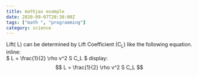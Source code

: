 ```yaml
---
title: mathjax example
date: 2020-09-07T20:38:00Z
tags: ["math ", "programming"]
category: science
---
```


Lift( L) can be determined by Lift Coefficient (C<sub>L</sub>) like the following equation.\
inline:  
$
L = \frac{1}{2} \rho v^2 S C_L
$
display:
$$
L = \frac{1}{2} \rho v^2 S C_L  
$$
